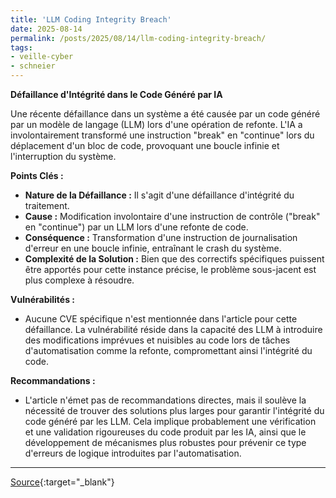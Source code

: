 ```yaml
---
title: 'LLM Coding Integrity Breach'
date: 2025-08-14
permalink: /posts/2025/08/14/llm-coding-integrity-breach/
tags:
- veille-cyber
- schneier
---
```

**Défaillance d'Intégrité dans le Code Généré par IA**

Une récente défaillance dans un système a été causée par un code généré par un modèle de langage (LLM) lors d'une opération de refonte. L'IA a involontairement transformé une instruction "break" en "continue" lors du déplacement d'un bloc de code, provoquant une boucle infinie et l'interruption du système.

**Points Clés :**

*   **Nature de la Défaillance :** Il s'agit d'une défaillance d'intégrité du traitement.
*   **Cause :** Modification involontaire d'une instruction de contrôle ("break" en "continue") par un LLM lors d'une refonte de code.
*   **Conséquence :** Transformation d'une instruction de journalisation d'erreur en une boucle infinie, entraînant le crash du système.
*   **Complexité de la Solution :** Bien que des correctifs spécifiques puissent être apportés pour cette instance précise, le problème sous-jacent est plus complexe à résoudre.

**Vulnérabilités :**

*   Aucune CVE spécifique n'est mentionnée dans l'article pour cette défaillance. La vulnérabilité réside dans la capacité des LLM à introduire des modifications imprévues et nuisibles au code lors de tâches d'automatisation comme la refonte, compromettant ainsi l'intégrité du code.

**Recommandations :**

*   L'article n'émet pas de recommandations directes, mais il soulève la nécessité de trouver des solutions plus larges pour garantir l'intégrité du code généré par les LLM. Cela implique probablement une vérification et une validation rigoureuses du code produit par les IA, ainsi que le développement de mécanismes plus robustes pour prévenir ce type d'erreurs de logique introduites par l'automatisation.

---
[Source](https://www.schneier.com/blog/archives/2025/08/llm-coding-integrity-breach.html){:target="_blank"}

